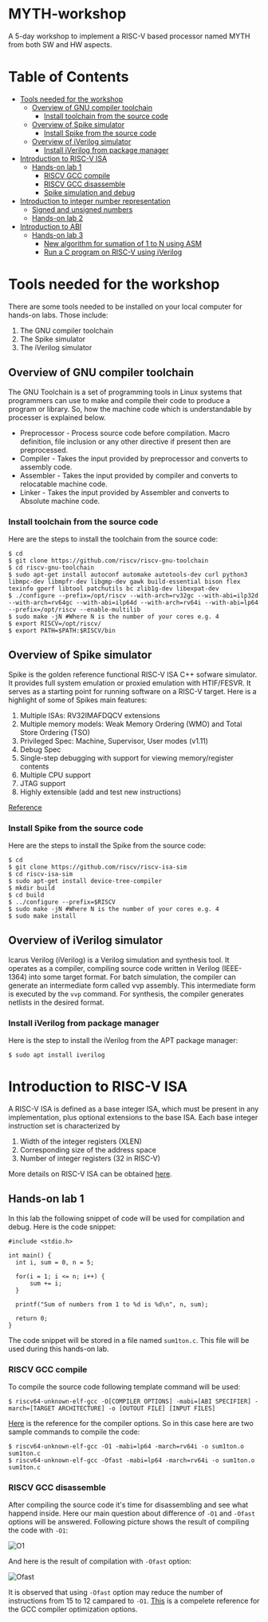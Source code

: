 # MYTH-workshop
A 5-day workshop to implement a RISC-V based processor named MYTH from both SW and HW aspects.

# Table of Contents
- [Tools needed for the workshop](#tools-needed-for-the-workshop)
  - [Overview of GNU compiler toolchain](#overview-of-gnu-compiler-toolchain)
    - [Install toolchain from the source code](#install-toolchain-from-the-source-code)
  - [Overview of Spike simulator](#overview-of-spike-simulator)
    - [Install Spike from the source code](#install-spike-from-the-source-code)
  - [Overview of iVerilog simulator](#overview-of-iverilog-simulator)
    - [Install iVerilog from package manager](#install-iverilog-from-package-manager)
- [Introduction to RISC-V ISA](#introduction-to-risc-v-isa)
  - [Hands-on lab 1](#hands-on-lab-1)
    - [RISCV GCC compile](#riscv-gcc-compile)
    - [RISCV GCC disassemble](#riscv-gcc-disassemble)
    - [Spike simulation and debug](#spike-simulation-and-debug)
- [Introduction to integer number representation](#introduction-to-integer-number-representation)
  - [Signed and unsigned numbers](#signed-and-unsigned-numbers)
  - [Hands-on lab 2](#hands-on-lab-2)
- [Introduction to ABI](#introduction-to-abi)
  - [Hands-on lab 3](#hands-on-lab-3)
    - [New algorithm for sumation of 1 to N using ASM](#new-algorithm-for-sumation-of-1-to-n-using-asm)
    - [Run a C program on RISC-V using iVerilog](#run-a-c-program-on-risc-v-using-iverilog)

# Tools needed for the workshop

There are some tools needed to be installed on your local computer for hands-on labs. Those include:
1. The GNU compiler toolchain
2. The Spike simulator
3. The iVerilog simulator

## Overview of GNU compiler toolchain

The GNU Toolchain is a set of programming tools in Linux systems that programmers can use to make and compile their code to produce a program or library. So, how the machine code which is understandable by processer is explained below.

  * Preprocessor - Process source code before compilation. Macro definition, file inclusion or any other directive if present then are preprocessed. 
  * Compiler - Takes the input provided by preprocessor and converts to assembly code.
  * Assembler - Takes the input provided by compiler and converts to relocatable machine code.
  * Linker - Takes the input provided by Assembler and converts to Absolute machine code.

### Install toolchain from the source code

Here are the steps to install the toolchain from the source code:

  ```
  $ cd
  $ git clone https://github.com/riscv/riscv-gnu-toolchain
  $ cd riscv-gnu-toolchain
  $ sudo apt-get install autoconf automake autotools-dev curl python3 libmpc-dev libmpfr-dev libgmp-dev gawk build-essential bison flex texinfo gperf libtool patchutils bc zlib1g-dev libexpat-dev
  $ ./configure --prefix=/opt/riscv --with-arch=rv32gc --with-abi=ilp32d --with-arch=rv64gc --with-abi=ilp64d --with-arch=rv64i --with-abi=lp64 --prefix=/opt/riscv --enable-multilib
  $ sudo make -jN #Where N is the number of your cores e.g. 4
  $ export RISCV=/opt/riscv/
  $ export PATH=$PATH:$RISCV/bin
  ```

## Overview of Spike simulator

Spike is the golden reference functional RISC-V ISA C++ sofware simulator. It provides full system emulation or proxied emulation with HTIF/FESVR. It serves as a starting point for running software on a RISC-V target. Here is a highlight of some of Spikes main features:

  1. Multiple ISAs: RV32IMAFDQCV extensions
  2. Multiple memory models: Weak Memory Ordering (WMO) and Total Store Ordering (TSO)
  3. Privileged Spec: Machine, Supervisor, User modes (v1.11)
  4. Debug Spec
  5. Single-step debugging with support for viewing memory/register contents
  6. Multiple CPU support
  7. JTAG support
  8. Highly extensible (add and test new instructions)

[Reference](https://chipyard.readthedocs.io/en/latest/Software/Spike.html)

### Install Spike from the source code

Here are the steps to install the Spike from the source code:

  ```
  $ cd
  $ git clone https://github.com/riscv/riscv-isa-sim
  $ cd riscv-isa-sim
  $ sudo apt-get install device-tree-compiler
  $ mkdir build
  $ cd build
  $ ../configure --prefix=$RISCV
  $ sudo make -jN #Where N is the number of your cores e.g. 4
  $ sudo make install
  ```

## Overview of iVerilog simulator

Icarus Verilog (iVerilog) is a Verilog simulation and synthesis tool. It operates as a compiler, compiling source code written in Verilog (IEEE-1364) into some target format. For batch simulation, the compiler can generate an intermediate form called vvp assembly. This intermediate form is executed by the `vvp` command. For synthesis, the compiler generates netlists in the desired format.

### Install iVerilog from package manager

Here is the step to install the iVerilog from the APT package manager:

  ```
  $ sudo apt install iverilog
  ```

# Introduction to RISC-V ISA

A RISC-V ISA is defined as a base integer ISA, which must be present in any implementation, plus optional extensions to the base ISA. Each base integer instruction set is characterized by
  1. Width of the integer registers (XLEN) 
  2. Corresponding size of the address space
  3. Number of integer registers (32 in RISC-V)

More details on RISC-V ISA can be obtained [here](https://github.com/riscv/riscv-isa-manual/releases/download/draft-20200727-8088ba4/riscv-spec.pdf).

## Hands-on lab 1

In this lab the following snippet of code will be used for compilation and debug. Here is the code snippet:

  ```
  #include <stdio.h>
  
  int main() {
    int i, sum = 0, n = 5;
    
    for(i = 1; i <= n; i++) {
        sum += i;
    }

    printf("Sum of numbers from 1 to %d is %d\n", n, sum);

    return 0;
  }
  ```

The code snippet will be stored in a file named `sum1ton.c`. This file will be used during this hands-on lab.

### RISCV GCC compile

To compile the source code following template command will be used:

  ```
  $ riscv64-unknown-elf-gcc -O[COMPILER OPTIONS] -mabi=[ABI SPECIFIER] -march=[TARGET ARCHITECTURE] -o [OUTOUT FILE] [INPUT FILES]
  ```
  
[Here](https://www.sifive.com/blog/all-aboard-part-1-compiler-args) is the reference for the compiler options. So in this case here are two sample commands to compile the code:
  
  ```
  $ riscv64-unknown-elf-gcc -O1 -mabi=lp64 -march=rv64i -o sum1ton.o sum1ton.c
  $ riscv64-unknown-elf-gcc -Ofast -mabi=lp64 -march=rv64i -o sum1ton.o sum1ton.c
  ```

### RISCV GCC disassemble

After compiling the source code it's time for disassembling and see what happend inside. Here our main question about difference of `-O1` and `-Ofast` options will be answered. Following picture shows the result of compiling the code with `-O1`:

  ![O1](Images/Lab1/O1.png)

And here is the result of compilation with `-Ofast` option:

  ![Ofast](Images/Lab1/Ofast.png)

It is observed that using `-Ofast` option may reduce the number of instructions from 15 to 12 campared to `-O1`. [This](https://gcc.gnu.org/onlinedocs/gcc/Optimize-Options.html) is a compelete reference for the GCC compiler optimization options.
